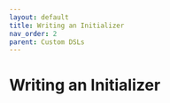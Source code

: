 ```yaml
---
layout: default
title: Writing an Initializer
nav_order: 2
parent: Custom DSLs
---
```

# Writing an Initializer

